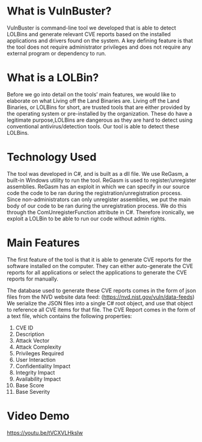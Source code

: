 # What is VulnBuster?
VulnBuster is command-line tool we developed that is able to detect LOLBins and generate relevant CVE reports based on the installed applications and drivers found on the system. A key defining feature is that the tool does not require administrator privileges and does not require any external program or dependency to run.




# What is a LOLBin?
Before we go into detail on the tools’ main features, we would like to elaborate on what Living off the Land Binaries are. 
Living off the Land Binaries, or LOLBins for short, are trusted tools that are either provided by the operating system or pre-installed by the organization. These  do have a legitimate purpose,LOLBins are dangerous as they are hard to detect using conventional antivirus/detection tools. Our tool is able to detect these LOLBins.

# Technology Used
The tool was developed in C#, and is built as a dll file. We use ReGasm, a built-in Windows utility to run the tool. ReGasm is used to register/unregister assemblies. ReGasm has an exploit in which we can specify in our source code the code to be ran during the registration/unregistration process. Since non-administrators can only unregister assemblies, we put the main body of our code to be ran during the unregistration process. We do this through the ComUnregisterFunction attribute in C#. Therefore ironically, we exploit a LOLBin to be able to run our code without admin rights.

# Main Features
The first feature of the tool is that it is able to generate CVE reports for the software installed on the computer. They can either auto-generate the CVE reports for all applications or select the applications to generate the CVE reports for manually.

The database used to generate these CVE reports comes in the form of json files from the NVD website data feed: (https://nvd.nist.gov/vuln/data-feeds)
We serialize the JSON files into a single C# root object, and use that object to reference all CVE items for that file.
The CVE Report comes in the form of a text file, which contains the following properties:
1. CVE ID
2. Description
3. Attack Vector
4. Attack Complexity
5. Privileges Required
6. User Interaction
7. Confidentiality Impact
8. Integrity Impact
9. Availability Impact
10. Base Score
11. Base Severity

# Video Demo
https://youtu.be/tVCXVLHksIw

